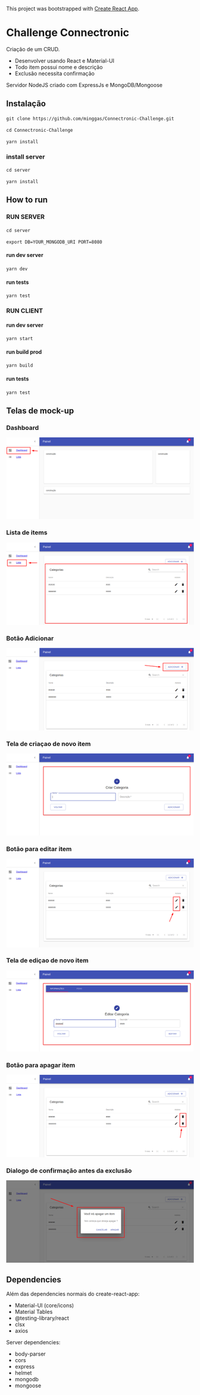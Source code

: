This project was bootstrapped with [Create React App](https://github.com/facebook/create-react-app).

# Challenge Connectronic

Criação de um CRUD.
* Desenvolver usando React e Material-UI 
* Todo item possui nome e descrição
* Exclusão necessita confirmação

Servidor NodeJS criado com ExpressJs e MongoDB/Mongoose

## Instalação

`git clone https://github.com/minggas/Connectronic-Challenge.git`

`cd Connectronic-Challenge`

`yarn install`

### install server
`cd server`

`yarn install`

## How to run

### RUN SERVER
`cd server`

`export DB=YOUR_MONGODB_URI PORT=8080`

#### run dev server
`yarn dev`

#### run tests
`yarn test`

### RUN CLIENT
#### run dev server
`yarn start`

#### run build prod
`yarn build`

#### run tests
`yarn test`

## Telas de mock-up

### Dashboard 

![alt text](https://github.com/Wellers0n/Connectronic-Challenge/raw/master/img/dashboard.png "Dashboard view")

### Lista de items

![alt text](https://github.com/Wellers0n/Connectronic-Challenge/raw/master/img/lista.png "Add Button")

### Botão Adicionar

![alt text](https://github.com/Wellers0n/Connectronic-Challenge/raw/master/img/add.png "Add Button")

### Tela de criaçao de novo item

![alt text](https://github.com/Wellers0n/Connectronic-Challenge/raw/master/img/additem.png "Add Button")

### Botão para editar item

![alt text](https://github.com/Wellers0n/Connectronic-Challenge/raw/master/img/editar.png "Add Button")

### Tela de ediçao de novo item

![alt text](https://github.com/Wellers0n/Connectronic-Challenge/raw/master/img/editaitem.png "Add Button")

### Botão para apagar item
![alt text](https://github.com/Wellers0n/Connectronic-Challenge/raw/master/img/deleteitem.png "Add Button")

### Dialogo de confirmação antes da exclusão

![alt text](https://github.com/Wellers0n/Connectronic-Challenge/raw/master/img/apagar.png "Add Button")

## Dependencies

Além das dependencies normais do create-react-app:
* Material-UI (core/icons)
* Material Tables
* @testing-library/react
* clsx
* axios

Server dependencies:
* body-parser
* cors
* express
* helmet
* mongodb
* mongoose
